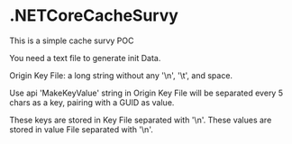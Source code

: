 # .NETCoreCacheSurvy
This is a simple cache survy POC 

You need a text file to generate init Data.

Origin Key File: a long string without any '\n', '\t', and space. 

Use api 'MakeKeyValue' string in Origin Key File will be separated every 5 chars as a key, pairing with a GUID as value. 

These keys are stored in Key File separated with '\n'. These values are stored in value File separated with '\n'.
